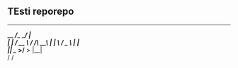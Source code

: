 TEsti **reporepo**
---------------


___________                __    
\__    ___/____    _______/  |_  
  |    | _/ __ \  /  ___/\   __\ 
  |    | \  ___/  \___ \  |  |   
  |____|  \___  >/____  > |__|   
              \/      \/                            
